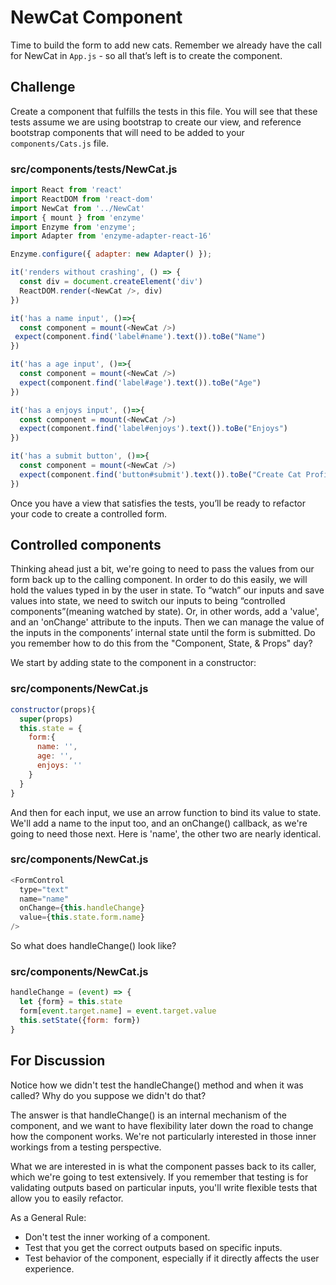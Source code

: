 # NewCat Component

Time to build the form to add new cats. Remember we already have the call for NewCat in ```App.js``` - so all that’s left is to create the component.

## Challenge

Create a component that fulfills the tests in this file. You will see that these tests assume we are using bootstrap to create our view, and reference bootstrap components that will need to be added to your ```components/Cats.js``` file.

### src/components/__tests__/NewCat.js

```javascript
import React from 'react'
import ReactDOM from 'react-dom'
import NewCat from '../NewCat'
import { mount } from 'enzyme'
import Enzyme from 'enzyme';
import Adapter from 'enzyme-adapter-react-16'

Enzyme.configure({ adapter: new Adapter() });

it('renders without crashing', () => {
  const div = document.createElement('div')
  ReactDOM.render(<NewCat />, div)
})

it('has a name input', ()=>{
  const component = mount(<NewCat />)
 expect(component.find('label#name').text()).toBe("Name")
})

it('has a age input', ()=>{
  const component = mount(<NewCat />)
  expect(component.find('label#age').text()).toBe("Age")
})

it('has a enjoys input', ()=>{
  const component = mount(<NewCat />)
  expect(component.find('label#enjoys').text()).toBe("Enjoys")
})

it('has a submit button', ()=>{
  const component = mount(<NewCat />)
  expect(component.find('button#submit').text()).toBe("Create Cat Profile")
})
```

Once you have a view that satisfies the tests, you’ll be ready to refactor your code to create a controlled form.

## Controlled components
Thinking ahead just a bit, we're going to need to pass the values from our form back up to the calling component. In order to do this easily, we will hold the values typed in by the user in state. To “watch” our inputs and save values into state, we need to switch our inputs to being “controlled components”(meaning watched by state). Or, in other words, add a 'value', and an 'onChange' attribute to the inputs. Then we can manage the value of the inputs in the components’ internal state until the form is submitted. Do you remember how to do this from the "Component, State, & Props" day?

We start by adding state to the component in a constructor:

### src/components/NewCat.js

```javascript
constructor(props){
  super(props)
  this.state = {
    form:{
      name: '',
      age: '',
      enjoys: ''
    }
  }
}
```
And then for each input, we use an arrow function to bind its value to state. We'll add a name to the input too, and an onChange() callback, as we're going to need those next. Here is 'name', the other two are nearly identical.

### src/components/NewCat.js

```javascript
<FormControl
  type="text"
  name="name"
  onChange={this.handleChange}
  value={this.state.form.name}
/>
```

So what does handleChange() look like?

### src/components/NewCat.js

```javascript
handleChange = (event) => {
  let {form} = this.state
  form[event.target.name] = event.target.value
  this.setState({form: form})
}
```

## For Discussion

Notice how we didn't test the handleChange() method and when it was called?  Why do you suppose we didn't do that?

The answer is that handleChange() is an internal mechanism of the component, and we want to have flexibility later down the road to change how the component works. We're not particularly interested in those inner workings from a testing perspective.

What we are interested in is what the component passes back to its caller, which we're going to test extensively.  If you remember that testing is for validating outputs based on particular inputs, you'll write flexible tests that allow you to easily refactor.

As a General Rule:
* Don't test the inner working of a component.
* Test that you get the correct outputs based on specific inputs.
* Test behavior of the component, especially if it directly affects the user experience.
